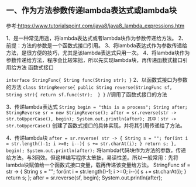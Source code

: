 ## 一、作为方法参数传递lambda表达式或lambda块
参考:https://www.tutorialspoint.com/java8/java8_lambda_expressions.htm

1、是一种常见用途，将lambda表达式或者lambda块作为参数传递给方法。
2、前提：方法的参数是一个函数式接口引用。
3、将lambda表达式作为参数传递给方法，是很方便的技巧，尤其是该lambda表达式只用一次。
4、将lambda块作为参数传递给方法，程序会比较笨拙，所以先实现lambda块，再传递函数式接口引用给方法
函数式接口

`interface StringFunc{
String func(String str);
}`
2、以函数式接口为参数的方法
`class StringReverse{
public String reverse(StringFunc sf, String str){
return sf.func(str); 
}
}`
//调用了函数式接口的方法

3、传递lambda表达式
`String begin = "this is a process";
String after;
StringReverse sr = new StringReverse();
after = sr.reverse(str -> str.toUpperCase(), begin);
System.out.println(after);
其中：str -> str.toUpperCase()`
创建了函数式接口的具体实现，并将其引用传递给了方法。

4、传递lambda块
`after = sr.reverse( str -> {
String s = "";
for(int i = str.length()-1; i >=0; i--){
s += str.charAt(i);
}
return s;
}, begin);
System.out.println(after);`
将lambda代码块作为方法的参数，传递给方法。与3同效。但这样编写程序太笨拙，易读性差。所以一般常用：先将lambda块赋值给一个函数式接口变量，载再传递该变量给方法。
StringFunc sf = str -> {
String s = "";
for(int i = str.length()-1; i >=0; i--){
s += str.charAt(i);
}
return s;
};
after = sr.reverse(sf, begin);
System.out.println(after);

